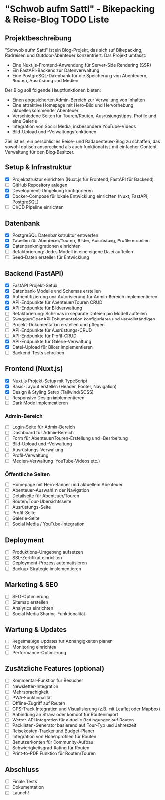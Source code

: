 # "Schwob aufm Sattl" - Bikepacking & Reise-Blog TODO Liste

## Projektbeschreibung
"Schwob aufm Sattl" ist ein Blog-Projekt, das sich auf Bikepacking, Radreisen und Outdoor-Abenteuer konzentriert. Das Projekt umfasst:
- Eine Nuxt.js-Frontend-Anwendung für Server-Side Rendering (SSR)
- Ein FastAPI-Backend zur Datenverwaltung
- Eine PostgreSQL-Datenbank für die Speicherung von Abenteuern, Routen, Ausrüstung und Medien

Der Blog soll folgende Hauptfunktionen bieten:
- Einen abgesicherten Admin-Bereich zur Verwaltung von Inhalten
- Eine attraktive Homepage mit Hero-Bild und Hervorhebung aktueller/kommender Abenteuer
- Verschiedene Seiten für Touren/Routen, Ausrüstungstipps, Profile und eine Galerie
- Integration von Social Media, insbesondere YouTube-Videos
- Bild-Upload und -Verwaltungsfunktionen

Ziel ist es, ein persönliches Reise- und Radabenteuer-Blog zu schaffen, das sowohl optisch ansprechend als auch funktional ist, mit einfacher Content-Verwaltung für den Blog-Besitzer.

## Setup & Infrastruktur
- [x] Projektstruktur einrichten (Nuxt.js für Frontend, FastAPI für Backend)
- [ ] GitHub Repository anlegen
- [x] Development-Umgebung konfigurieren
- [x] Docker-Compose für lokale Entwicklung einrichten (Nuxt, FastAPI, PostgreSQL)
- [ ] CI/CD Pipeline einrichten

## Datenbank
- [x] PostgreSQL Datenbankstruktur entwerfen
- [x] Tabellen für Abenteuer/Touren, Bilder, Ausrüstung, Profile erstellen
- [x] Datenbankmigrationen einrichten
- [ ] Refaktorierung: Jedes Modell in eine eigene Datei aufteilen
- [ ] Seed-Daten erstellen für Entwicklung

## Backend (FastAPI)
- [x] FastAPI Projekt-Setup
- [x] Datenbank-Modelle und Schemas erstellen
- [x] Authentifizierung und Autorisierung für Admin-Bereich implementieren
- [x] API-Endpunkte für Abenteuer/Touren CRUD
- [x] API-Endpunkte für Bildverwaltung
- [ ] Refaktorierung: Schemas in separate Dateien pro Modell aufteilen
- [ ] Swagger/OpenAPI Dokumentation konfigurieren und vervollständigen
- [ ] Projekt-Dokumentation erstellen und pflegen
- [ ] API-Endpunkte für Ausrüstungs-CRUD
- [ ] API-Endpunkte für Profil-CRUD
- [x] API-Endpunkte für Galerie-Verwaltung
- [x] Datei-Upload für Bilder implementieren
- [ ] Backend-Tests schreiben

## Frontend (Nuxt.js)
- [x] Nuxt.js Projekt-Setup mit TypeScript
- [x] Basis-Layout erstellen (Header, Footer, Navigation)
- [x] Design & Styling Setup (Tailwind/SCSS)
- [ ] Responsive Design implementieren
- [ ] Dark Mode implementieren

### Admin-Bereich
- [ ] Login-Seite für Admin-Bereich
- [ ] Dashboard für Admin-Bereich
- [ ] Form für Abenteuer/Touren-Erstellung und -Bearbeitung
- [ ] Bild-Upload und -Verwaltung
- [ ] Ausrüstungs-Verwaltung
- [ ] Profil-Verwaltung
- [ ] Medien-Verwaltung (YouTube-Videos etc.)

### Öffentliche Seiten
- [ ] Homepage mit Hero-Banner und aktuellem Abenteuer
- [ ] Abenteuer-Auswahl in der Navigation
- [ ] Detailseite für Abenteuer/Touren
- [ ] Routen/Tour-Übersichtsseite
- [ ] Ausrüstungs-Seite
- [ ] Profil-Seite
- [ ] Galerie-Seite
- [ ] Social Media / YouTube-Integration

## Deployment
- [ ] Produktions-Umgebung aufsetzen
- [ ] SSL-Zertifikat einrichten
- [ ] Deployment-Prozess automatisieren
- [ ] Backup-Strategie implementieren

## Marketing & SEO
- [ ] SEO-Optimierung
- [ ] Sitemap erstellen
- [ ] Analytics einrichten
- [ ] Social Media Sharing-Funktionalität

## Wartung & Updates
- [ ] Regelmäßige Updates für Abhängigkeiten planen
- [ ] Monitoring einrichten
- [ ] Performance-Optimierung

## Zusätzliche Features (optional)
- [ ] Kommentar-Funktion für Besucher
- [ ] Newsletter-Integration
- [ ] Mehrsprachigkeit
- [ ] PWA-Funktionalität
- [ ] Offline-Zugriff auf Routen
- [ ] GPS-Track Integration und Visualisierung (z.B. mit Leaflet oder Mapbox)
- [ ] Anbindung an Strava oder komoot für Routenimport
- [ ] Wetter-API Integration für aktuelle Bedingungen auf Routen
- [ ] Packlisten-Generator basierend auf Tour-Typ und Jahreszeit
- [ ] Reisekosten-Tracker und Budget-Planer
- [ ] Integration von Höhenprofilen für Routen
- [ ] Benutzerkonten für Community-Aufbau
- [ ] Schwierigkeitsgrad-Rating für Routen
- [ ] Print-to-PDF Funktion für Routen/Touren

## Abschluss
- [ ] Finale Tests
- [ ] Dokumentation
- [ ] Launch!
